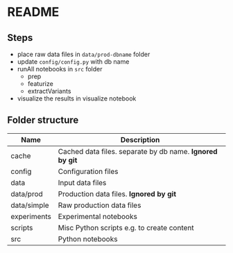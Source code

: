 # README
## Steps

* place raw data files in `data/prod-dbname` folder
* update `config/config.py` with db name 
* runAll notebooks in `src` folder
    * prep
    * featurize
    * extractVariants
* visualize the results in visualize notebook

## Folder structure

| Name | Description |
| ---- | ----------- |
| cache | Cached data files. separate by db name. **Ignored by git**|
| config | Configuration files |
| data | Input data files |
| data/prod | Production data files. **Ignored by git** |
| data/simple | Raw production data files |
| experiments | Experimental notebooks |
| scripts | Misc Python scripts e.g. to create content|
| src | Python notebooks |

